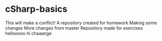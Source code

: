 # cSharp-basics
This will make a conflict!
A repository created for homework
Making some changes
More changes from master
Repository made for exercises
hellooooo
hi
chaaange
